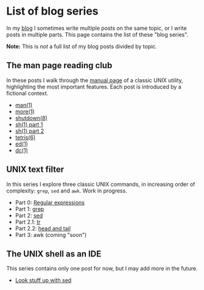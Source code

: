 # List of blog series

In my [blog](../blog) I sometimes write multiple posts on the same topic,
or I write posts in multiple parts. This page contains the list of these
"blog series".

**Note:** This is *not* a full list of my blog posts divided by topic.

## The man page reading club

In these posts I walk through the [manual page](https://man.openbsd.org)
of a classic UNIX utility, highlighting the most important features.
Each post is introduced by a fictional context.

* [man(1)](../blog/2022-05-29-man)
* [more(1)](../blog/2022-06-08-more)
* [shutdown(8)](../blog/2022-07-07-shutdown)
* [sh(1) part 1](../blog/2022-09-13-sh-1)
* [sh(1) part 2](../blog/2022-09-20-sh-2)
* [tetris(6)](../blog/2022-10-01-tetris)
* [ed(1)](../blog/2022-12-24-ed)
* [dc(1)](../blog/2023-03-30-dc)

## UNIX text filter

In this series I explore three classic UNIX commands, in increasing order
of complexity: `grep`, `sed` and `awk`. Work in progress.

* Part 0: [Regular expressions](../blog/2023-06-16-regex)
* Part 1: [grep](../blog/2023-08-20-grep)
* Part 2: [sed](../blog/2023-12-03-sed)
* Part 2.1: [tr](../blog/2024-01-13-tr)
* Part 2.2: [head and tail](../blog/2024-02-20-head-and-tail)
* Part 3: awk (coming "soon")

## The UNIX shell as an IDE

This series contains only one post for now, but I may add more in the future.

* [Look stuff up with sed](../blog/2022-06-12-shell-ide-sed)
